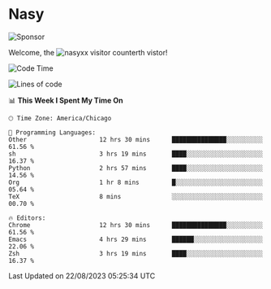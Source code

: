 # Nasy

<!--
<p align="center">
<img height="200" src="https://github-readme-stats.vercel.app/api?username=nasyxx&count_private=true&show_icons=true&theme=dracula&include_all_commits=true"/>
<img height="200" src="https://github-readme-stats.vercel.app/api/top-langs/?username=nasyxx&theme=dracula&hide=html,jupyter+notebook&count_private=true&show_icons=true"/>
</p>

  
----------------
-->

![Sponsor](https://img.shields.io/static/v1.svg?label=Sponsor&message=%E2%9D%A4&logo=GitHub&style=flat&color=pink)
 
Welcome, the ![nasyxx visitor counter](https://count.getloli.com/get/@nasyxx?theme=rule34)th vistor!
 
<!--START_SECTION:waka-->
![Code Time](http://img.shields.io/badge/Code%20Time-3%2C658%20hrs%2022%20mins-blue)

![Lines of code](https://img.shields.io/badge/From%20Hello%20World%20I%27ve%20Written-6.3%20million%20lines%20of%20code-blue)

📊 **This Week I Spent My Time On** 

```text
🕑︎ Time Zone: America/Chicago

💬 Programming Languages: 
Other                    12 hrs 30 mins      ███████████████░░░░░░░░░░   61.56 % 
sh                       3 hrs 19 mins       ████░░░░░░░░░░░░░░░░░░░░░   16.37 % 
Python                   2 hrs 57 mins       ████░░░░░░░░░░░░░░░░░░░░░   14.56 % 
Org                      1 hr 8 mins         █░░░░░░░░░░░░░░░░░░░░░░░░   05.64 % 
TeX                      8 mins              ░░░░░░░░░░░░░░░░░░░░░░░░░   00.70 % 

🔥 Editors: 
Chrome                   12 hrs 30 mins      ███████████████░░░░░░░░░░   61.56 % 
Emacs                    4 hrs 29 mins       ██████░░░░░░░░░░░░░░░░░░░   22.06 % 
Zsh                      3 hrs 19 mins       ████░░░░░░░░░░░░░░░░░░░░░   16.37 % 
```


 Last Updated on 22/08/2023 05:25:34 UTC
<!--END_SECTION:waka-->

<!-- ![visitors](https://visitor-badge.laobi.icu/badge?page_id=nasyxx.nasyxx) -->
